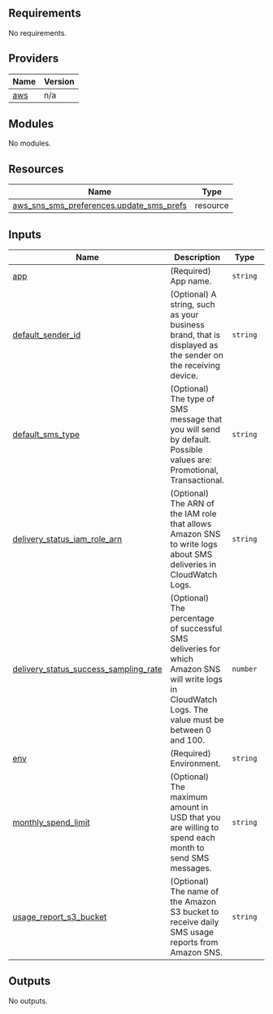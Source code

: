## Requirements

No requirements.

## Providers

| Name | Version |
|------|---------|
| <a name="provider_aws"></a> [aws](#provider\_aws) | n/a |

## Modules

No modules.

## Resources

| Name | Type |
|------|------|
| [aws_sns_sms_preferences.update_sms_prefs](https://registry.terraform.io/providers/hashicorp/aws/latest/docs/resources/sns_sms_preferences) | resource |

## Inputs

| Name | Description | Type | Default | Required |
|------|-------------|------|---------|:--------:|
| <a name="input_app"></a> [app](#input\_app) | (Required) App name. | `string` | n/a | yes |
| <a name="input_default_sender_id"></a> [default\_sender\_id](#input\_default\_sender\_id) | (Optional) A string, such as your business brand, that is displayed as the sender on the receiving device. | `string` | `""` | no |
| <a name="input_default_sms_type"></a> [default\_sms\_type](#input\_default\_sms\_type) | (Optional) The type of SMS message that you will send by default. Possible values are: Promotional, Transactional. | `string` | `""` | no |
| <a name="input_delivery_status_iam_role_arn"></a> [delivery\_status\_iam\_role\_arn](#input\_delivery\_status\_iam\_role\_arn) | (Optional) The ARN of the IAM role that allows Amazon SNS to write logs about SMS deliveries in CloudWatch Logs. | `string` | `""` | no |
| <a name="input_delivery_status_success_sampling_rate"></a> [delivery\_status\_success\_sampling\_rate](#input\_delivery\_status\_success\_sampling\_rate) | (Optional) The percentage of successful SMS deliveries for which Amazon SNS will write logs in CloudWatch Logs. The value must be between 0 and 100. | `number` | `""` | no |
| <a name="input_env"></a> [env](#input\_env) | (Required) Environment. | `string` | n/a | yes |
| <a name="input_monthly_spend_limit"></a> [monthly\_spend\_limit](#input\_monthly\_spend\_limit) | (Optional) The maximum amount in USD that you are willing to spend each month to send SMS messages. | `string` | `""` | no |
| <a name="input_usage_report_s3_bucket"></a> [usage\_report\_s3\_bucket](#input\_usage\_report\_s3\_bucket) | (Optional) The name of the Amazon S3 bucket to receive daily SMS usage reports from Amazon SNS. | `string` | `""` | no |

## Outputs

No outputs.

